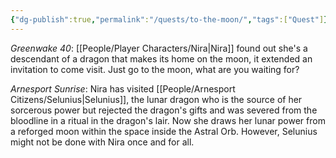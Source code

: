 ```yaml
---
{"dg-publish":true,"permalink":"/quests/to-the-moon/","tags":["Quest"]}
---
```


*Greenwake 40*: [[People/Player Characters/Nira\|Nira]] found out she's a descendant of a dragon that makes its home on the moon, it extended an invitation to come visit.  Just go to the moon, what are you waiting for?  

*Arnesport Sunrise*: Nira has visited [[People/Arnesport Citizens/Selunius\|Selunius]], the lunar dragon who is the source of her sorcerous power but rejected the dragon's gifts and was severed from the bloodline in a ritual in the dragon's lair.  Now she draws her lunar power from a reforged moon within the space inside the Astral Orb.  However, Selunius might not be done with Nira once and for all.  